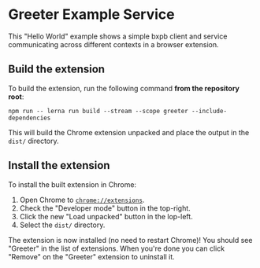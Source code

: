 # Greeter Example Service

This "Hello World" example shows a simple bxpb client and service communicating across different
contexts in a browser extension.

## Build the extension

To build the extension, run the following command **from the repository root**:

```shell
npm run -- lerna run build --stream --scope greeter --include-dependencies
```

This will build the Chrome extension unpacked and place the output in the `dist/` directory.

## Install the extension

To install the built extension in Chrome:

1. Open Chrome to [`chrome://extensions`](chrome://extensions).
1. Check the "Developer mode" button in the top-right.
1. Click the new "Load unpacked" button in the lop-left.
1. Select the `dist/` directory.

The extension is now installed (no need to restart Chrome)! You should see "Greeter" in the list of
extensions. When you're done you can click "Remove" on the "Greeter" extension to uninstall it.